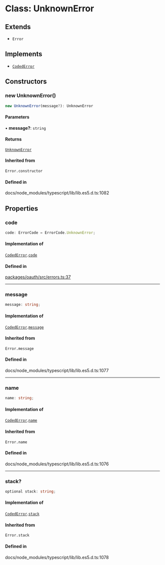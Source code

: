 # Class: UnknownError

## Extends

- `Error`

## Implements

- [`CodedError`](Interface.CodedError.md)

## Constructors

### new UnknownError()

```ts
new UnknownError(message?): UnknownError
```

#### Parameters

• **message?**: `string`

#### Returns

[`UnknownError`](Class.UnknownError.md)

#### Inherited from

`Error.constructor`

#### Defined in

docs/node\_modules/typescript/lib/lib.es5.d.ts:1082

## Properties

### code

```ts
code: ErrorCode = ErrorCode.UnknownError;
```

#### Implementation of

[`CodedError`](Interface.CodedError.md).[`code`](Interface.CodedError.md#code)

#### Defined in

[packages/oauth/src/errors.ts:37](https://github.com/slackapi/node-slack-sdk/blob/main/packages/oauth/src/errors.ts#L37)

***

### message

```ts
message: string;
```

#### Implementation of

[`CodedError`](Interface.CodedError.md).[`message`](Interface.CodedError.md#message)

#### Inherited from

`Error.message`

#### Defined in

docs/node\_modules/typescript/lib/lib.es5.d.ts:1077

***

### name

```ts
name: string;
```

#### Implementation of

[`CodedError`](Interface.CodedError.md).[`name`](Interface.CodedError.md#name)

#### Inherited from

`Error.name`

#### Defined in

docs/node\_modules/typescript/lib/lib.es5.d.ts:1076

***

### stack?

```ts
optional stack: string;
```

#### Implementation of

[`CodedError`](Interface.CodedError.md).[`stack`](Interface.CodedError.md#stack)

#### Inherited from

`Error.stack`

#### Defined in

docs/node\_modules/typescript/lib/lib.es5.d.ts:1078

